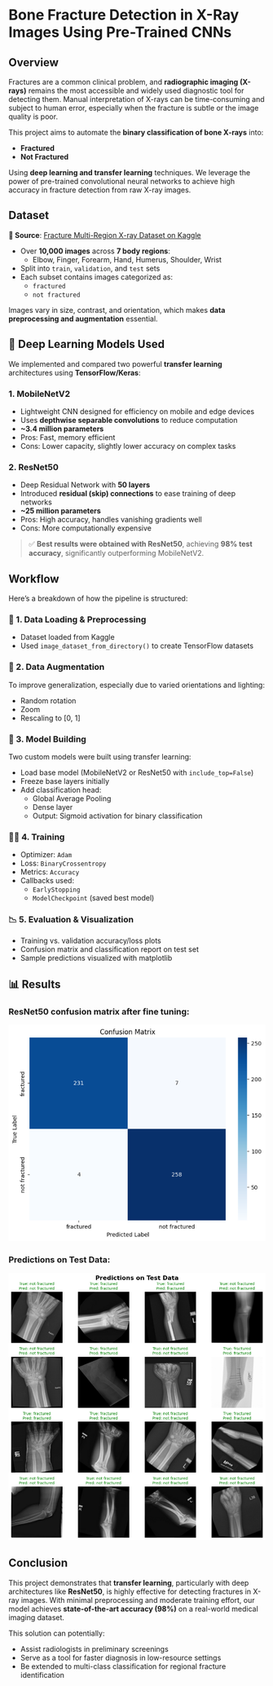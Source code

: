 # Bone Fracture Detection in X-Ray Images Using Pre-Trained CNNs

## Overview

Fractures are a common clinical problem, and **radiographic imaging (X-rays)** remains the most accessible and widely used diagnostic tool for detecting them. Manual interpretation of X-rays can be time-consuming and subject to human error, especially when the fracture is subtle or the image quality is poor. 

This project aims to automate the **binary classification of bone X-rays** into:
- **Fractured**
- **Not Fractured**

Using **deep learning and transfer learning** techniques. We leverage the power of pre-trained convolutional neural networks to achieve high accuracy in fracture detection from raw X-ray images.

## Dataset

**📁 Source**: [Fracture Multi-Region X-ray Dataset on Kaggle](https://www.kaggle.com/datasets/bmadushanirodrigo/fracture-multi-region-x-ray-data)

- Over **10,000 images** across **7 body regions**:
  - Elbow, Finger, Forearm, Hand, Humerus, Shoulder, Wrist
- Split into `train`, `validation`, and `test` sets
- Each subset contains images categorized as:
  - `fractured`
  - `not fractured`

Images vary in size, contrast, and orientation, which makes **data preprocessing and augmentation** essential.

## 🧠 Deep Learning Models Used

We implemented and compared two powerful **transfer learning** architectures using **TensorFlow/Keras**:

### 1. **MobileNetV2**
-  Lightweight CNN designed for efficiency on mobile and edge devices
- Uses **depthwise separable convolutions** to reduce computation
- **~3.4 million parameters**
- Pros: Fast, memory efficient  
- Cons: Lower capacity, slightly lower accuracy on complex tasks

### 2. **ResNet50**
- Deep Residual Network with **50 layers**
- Introduced **residual (skip) connections** to ease training of deep networks
- **~25 million parameters**
- Pros: High accuracy, handles vanishing gradients well  
- Cons: More computationally expensive

> ✅ **Best results were obtained with ResNet50**, achieving **98% test accuracy**, significantly outperforming MobileNetV2.


## Workflow

Here’s a breakdown of how the pipeline is structured:

### 📁 1. Data Loading & Preprocessing
- Dataset loaded from Kaggle 
- Used `image_dataset_from_directory()` to create TensorFlow datasets

### 🔄 2. Data Augmentation
To improve generalization, especially due to varied orientations and lighting:
- Random rotation
- Zoom
- Rescaling to [0, 1]

### 🧠 3. Model Building
Two custom models were built using transfer learning:
- Load base model (MobileNetV2 or ResNet50 with `include_top=False`)
- Freeze base layers initially
- Add classification head:
  - Global Average Pooling
  - Dense layer
  - Output: Sigmoid activation for binary classification

### 🏋️‍♀️ 4. Training
- Optimizer: `Adam`
- Loss: `BinaryCrossentropy`
- Metrics: `Accuracy`
- Callbacks used:
  - `EarlyStopping`
  - `ModelCheckpoint` (saved best model)

### 📉 5. Evaluation & Visualization
- Training vs. validation accuracy/loss plots
- Confusion matrix and classification report on test set
- Sample predictions visualized with matplotlib

## 📊 Results

### ResNet50 **confusion matrix** after fine tuning:

![Confusion Matrix](images/confusion_matrix_resnet.png)

### Predictions on Test Data:

![Predictions on Test Data](images/predictions.png)

## Conclusion

This project demonstrates that **transfer learning**, particularly with deep architectures like **ResNet50**, is highly effective for detecting fractures in X-ray images. With minimal preprocessing and moderate training effort, our model achieves **state-of-the-art accuracy (98%)** on a real-world medical imaging dataset.

This solution can potentially:
- Assist radiologists in preliminary screenings
- Serve as a tool for faster diagnosis in low-resource settings
- Be extended to multi-class classification for regional fracture identification

